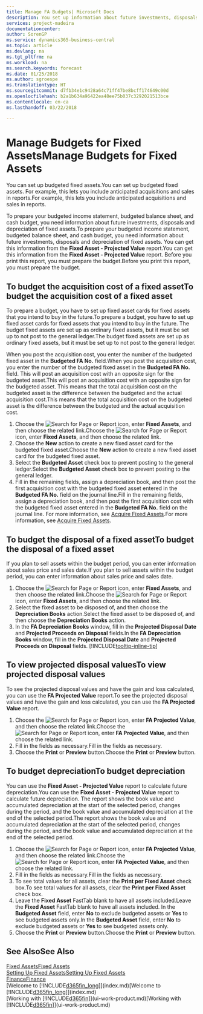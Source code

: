 ```yaml
---
title: Manage FA Budgets| Microsoft Docs
description: You set up information about future investments, disposals, and depreciation of fixed assets to help prepare budgets and forecasts.
services: project-madeira
documentationcenter: 
author: SorenGP
ms.service: dynamics365-business-central
ms.topic: article
ms.devlang: na
ms.tgt_pltfrm: na
ms.workload: na
ms.search.keywords: forecast
ms.date: 01/25/2018
ms.author: sgroespe
ms.translationtype: HT
ms.sourcegitcommit: d7fb34e1c9428a64c71ff47be8bcff174649c00d
ms.openlocfilehash: b2a1b634a96422ea48ee75b037c3292021513bce
ms.contentlocale: en-ca
ms.lasthandoff: 03/22/2018

---
```

# <a name="manage-budgets-for-fixed-assets"></a><span data-ttu-id="65bbb-103">Manage Budgets for Fixed Assets</span><span class="sxs-lookup"><span data-stu-id="65bbb-103">Manage Budgets for Fixed Assets</span></span>
<span data-ttu-id="65bbb-104">You can set up budgeted fixed assets.</span><span class="sxs-lookup"><span data-stu-id="65bbb-104">You can set up budgeted fixed assets.</span></span> <span data-ttu-id="65bbb-105">For example, this lets you include anticipated acquisitions and sales in reports.</span><span class="sxs-lookup"><span data-stu-id="65bbb-105">For example, this lets you include anticipated acquisitions and sales in reports.</span></span>  

<span data-ttu-id="65bbb-106">To prepare your budgeted income statement, budgeted balance sheet, and cash budget, you need information about future investments, disposals and depreciation of fixed assets.</span><span class="sxs-lookup"><span data-stu-id="65bbb-106">To prepare your budgeted income statement, budgeted balance sheet, and cash budget, you need information about future investments, disposals and depreciation of fixed assets.</span></span> <span data-ttu-id="65bbb-107">You can get this information from the **Fixed Asset - Projected Value** report.</span><span class="sxs-lookup"><span data-stu-id="65bbb-107">You can get this information from the **Fixed Asset - Projected Value** report.</span></span> <span data-ttu-id="65bbb-108">Before you print this report, you must prepare the budget.</span><span class="sxs-lookup"><span data-stu-id="65bbb-108">Before you print this report, you must prepare the budget.</span></span>  

## <a name="to-budget-the-acquisition-cost-of-a-fixed-asset"></a><span data-ttu-id="65bbb-109">To budget the acquisition cost of a fixed asset</span><span class="sxs-lookup"><span data-stu-id="65bbb-109">To budget the acquisition cost of a fixed asset</span></span>
<span data-ttu-id="65bbb-110">To prepare a budget, you have to set up fixed asset cards for fixed assets that you intend to buy in the future.</span><span class="sxs-lookup"><span data-stu-id="65bbb-110">To prepare a budget, you have to set up fixed asset cards for fixed assets that you intend to buy in the future.</span></span> <span data-ttu-id="65bbb-111">The budget fixed assets are set up as ordinary fixed assets, but it must be set up to not post to the general ledger.</span><span class="sxs-lookup"><span data-stu-id="65bbb-111">The budget fixed assets are set up as ordinary fixed assets, but it must be set up to not post to the general ledger.</span></span>

<span data-ttu-id="65bbb-112">When you post the acquisition cost, you enter the number of the budgeted fixed asset in the **Budgeted FA No.** field.</span><span class="sxs-lookup"><span data-stu-id="65bbb-112">When you post the acquisition cost, you enter the number of the budgeted fixed asset in the **Budgeted FA No.** field.</span></span> <span data-ttu-id="65bbb-113">This will post an acquisition cost with an opposite sign for the budgeted asset.</span><span class="sxs-lookup"><span data-stu-id="65bbb-113">This will post an acquisition cost with an opposite sign for the budgeted asset.</span></span> <span data-ttu-id="65bbb-114">This means that the total acquisition cost on the budgeted asset is the difference between the budgeted and the actual acquisition cost.</span><span class="sxs-lookup"><span data-stu-id="65bbb-114">This means that the total acquisition cost on the budgeted asset is the difference between the budgeted and the actual acquisition cost.</span></span>

1. <span data-ttu-id="65bbb-115">Choose the ![Search for Page or Report](media/ui-search/search_small.png "Search for Page or Report icon") icon, enter **Fixed Assets**, and then choose the related link.</span><span class="sxs-lookup"><span data-stu-id="65bbb-115">Choose the ![Search for Page or Report](media/ui-search/search_small.png "Search for Page or Report icon") icon, enter **Fixed Assets**, and then choose the related link.</span></span>
2. <span data-ttu-id="65bbb-116">Choose the **New** action to create a new fixed asset card for the budgeted fixed asset.</span><span class="sxs-lookup"><span data-stu-id="65bbb-116">Choose the **New** action to create a new fixed asset card for the budgeted fixed asset.</span></span>
3. <span data-ttu-id="65bbb-117">Select the **Budgeted Asset** check box to prevent posting to the general ledger.</span><span class="sxs-lookup"><span data-stu-id="65bbb-117">Select the **Budgeted Asset** check box to prevent posting to the general ledger.</span></span>
4. <span data-ttu-id="65bbb-118">Fill in the remaining fields, assign a depreciation book, and then post the first acquisition cost with the budgeted fixed asset entered in the **Budgeted FA No.** field on the journal line.</span><span class="sxs-lookup"><span data-stu-id="65bbb-118">Fill in the remaining fields, assign a depreciation book, and then post the first acquisition cost with the budgeted fixed asset entered in the **Budgeted FA No.** field on the journal line.</span></span> <span data-ttu-id="65bbb-119">For more information, see [Acquire Fixed Assets](fa-how-acquire.md).</span><span class="sxs-lookup"><span data-stu-id="65bbb-119">For more information, see [Acquire Fixed Assets](fa-how-acquire.md).</span></span>

## <a name="to-budget-the-disposal-of-a-fixed-asset"></a><span data-ttu-id="65bbb-120">To budget the disposal of a fixed asset</span><span class="sxs-lookup"><span data-stu-id="65bbb-120">To budget the disposal of a fixed asset</span></span>
<span data-ttu-id="65bbb-121">If you plan to sell assets within the budget period, you can enter information about sales price and sales date.</span><span class="sxs-lookup"><span data-stu-id="65bbb-121">If you plan to sell assets within the budget period, you can enter information about sales price and sales date.</span></span>

1. <span data-ttu-id="65bbb-122">Choose the ![Search for Page or Report](media/ui-search/search_small.png "Search for Page or Report icon") icon, enter **Fixed Assets**, and then choose the related link.</span><span class="sxs-lookup"><span data-stu-id="65bbb-122">Choose the ![Search for Page or Report](media/ui-search/search_small.png "Search for Page or Report icon") icon, enter **Fixed Assets**, and then choose the related link.</span></span>
2. <span data-ttu-id="65bbb-123">Select the fixed asset to be disposed of, and then choose the **Depreciation Books** action.</span><span class="sxs-lookup"><span data-stu-id="65bbb-123">Select the fixed asset to be disposed of, and then choose the **Depreciation Books** action.</span></span>
3. <span data-ttu-id="65bbb-124">In the **FA Depreciation Books** window, fill in the **Projected Disposal Date** and **Projected Proceeds on Disposal** fields.</span><span class="sxs-lookup"><span data-stu-id="65bbb-124">In the **FA Depreciation Books** window, fill in the **Projected Disposal Date** and **Projected Proceeds on Disposal** fields.</span></span> [!INCLUDE[tooltip-inline-tip](includes/tooltip-inline-tip_md.md)]

## <a name="to-view-projected-disposal-values"></a><span data-ttu-id="65bbb-125">To view projected disposal values</span><span class="sxs-lookup"><span data-stu-id="65bbb-125">To view projected disposal values</span></span>
<span data-ttu-id="65bbb-126">To see the projected disposal values and have the gain and loss calculated, you can use the **FA Projected Value** report.</span><span class="sxs-lookup"><span data-stu-id="65bbb-126">To see the projected disposal values and have the gain and loss calculated, you can use the **FA Projected Value** report.</span></span>

1. <span data-ttu-id="65bbb-127">Choose the ![Search for Page or Report](media/ui-search/search_small.png "Search for Page or Report icon") icon, enter **FA Projected Value**, and then choose the related link.</span><span class="sxs-lookup"><span data-stu-id="65bbb-127">Choose the ![Search for Page or Report](media/ui-search/search_small.png "Search for Page or Report icon") icon, enter **FA Projected Value**, and then choose the related link.</span></span>
2. <span data-ttu-id="65bbb-128">Fill in the fields as necessary.</span><span class="sxs-lookup"><span data-stu-id="65bbb-128">Fill in the fields as necessary.</span></span>
3. <span data-ttu-id="65bbb-129">Choose the **Print** or **Preview** button.</span><span class="sxs-lookup"><span data-stu-id="65bbb-129">Choose the **Print** or **Preview** button.</span></span>

## <a name="to-budget-depreciation"></a><span data-ttu-id="65bbb-130">To budget depreciation</span><span class="sxs-lookup"><span data-stu-id="65bbb-130">To budget depreciation</span></span>
<span data-ttu-id="65bbb-131">You can use the **Fixed Asset - Projected Value** report to calculate future depreciation.</span><span class="sxs-lookup"><span data-stu-id="65bbb-131">You can use the **Fixed Asset - Projected Value** report to calculate future depreciation.</span></span> <span data-ttu-id="65bbb-132">The report shows the book value and accumulated depreciation at the start of the selected period, changes during the period, and the book value and accumulated depreciation at the end of the selected period.</span><span class="sxs-lookup"><span data-stu-id="65bbb-132">The report shows the book value and accumulated depreciation at the start of the selected period, changes during the period, and the book value and accumulated depreciation at the end of the selected period.</span></span>

1. <span data-ttu-id="65bbb-133">Choose the ![Search for Page or Report](media/ui-search/search_small.png "Search for Page or Report icon") icon, enter **FA Projected Value**, and then choose the related link.</span><span class="sxs-lookup"><span data-stu-id="65bbb-133">Choose the ![Search for Page or Report](media/ui-search/search_small.png "Search for Page or Report icon") icon, enter **FA Projected Value**, and then choose the related link.</span></span>
2. <span data-ttu-id="65bbb-134">Fill in the fields as necessary.</span><span class="sxs-lookup"><span data-stu-id="65bbb-134">Fill in the fields as necessary.</span></span>
3. <span data-ttu-id="65bbb-135">To see total values for all assets, clear the **Print per Fixed Asset** check box.</span><span class="sxs-lookup"><span data-stu-id="65bbb-135">To see total values for all assets, clear the **Print per Fixed Asset** check box.</span></span>
4. <span data-ttu-id="65bbb-136">Leave the **Fixed Asset** FastTab blank to have all assets included.</span><span class="sxs-lookup"><span data-stu-id="65bbb-136">Leave the **Fixed Asset** FastTab blank to have all assets included.</span></span> <span data-ttu-id="65bbb-137">In the **Budgeted Asset** field, enter **No** to exclude budgeted assets or **Yes** to see budgeted assets only.</span><span class="sxs-lookup"><span data-stu-id="65bbb-137">In the **Budgeted Asset** field, enter **No** to exclude budgeted assets or **Yes** to see budgeted assets only.</span></span>
5. <span data-ttu-id="65bbb-138">Choose the **Print** or **Preview** button.</span><span class="sxs-lookup"><span data-stu-id="65bbb-138">Choose the **Print** or **Preview** button.</span></span>

## <a name="see-also"></a><span data-ttu-id="65bbb-139">See Also</span><span class="sxs-lookup"><span data-stu-id="65bbb-139">See Also</span></span>
[<span data-ttu-id="65bbb-140">Fixed Assets</span><span class="sxs-lookup"><span data-stu-id="65bbb-140">Fixed Assets</span></span>](fa-manage.md)  
[<span data-ttu-id="65bbb-141">Setting Up Fixed Assets</span><span class="sxs-lookup"><span data-stu-id="65bbb-141">Setting Up Fixed Assets</span></span>](fa-setup.md)  
[<span data-ttu-id="65bbb-142">Finance</span><span class="sxs-lookup"><span data-stu-id="65bbb-142">Finance</span></span>](finance.md)  
<span data-ttu-id="65bbb-143">[Welcome to [!INCLUDE[d365fin_long](includes/d365fin_long_md.md)]](index.md)</span><span class="sxs-lookup"><span data-stu-id="65bbb-143">[Welcome to [!INCLUDE[d365fin_long](includes/d365fin_long_md.md)]](index.md)</span></span>  
<span data-ttu-id="65bbb-144">[Working with [!INCLUDE[d365fin](includes/d365fin_md.md)]](ui-work-product.md)</span><span class="sxs-lookup"><span data-stu-id="65bbb-144">[Working with [!INCLUDE[d365fin](includes/d365fin_md.md)]](ui-work-product.md)</span></span>

